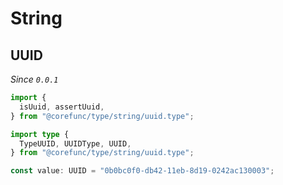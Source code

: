 # String

## UUID

_Since `0.0.1`_

```typescript
import {
  isUuid, assertUuid,
} from "@corefunc/type/string/uuid.type";

import type {
  TypeUUID, UUIDType, UUID,
} from "@corefunc/type/string/uuid.type";

const value: UUID = "0b0bc0f0-db42-11eb-8d19-0242ac130003";
```
